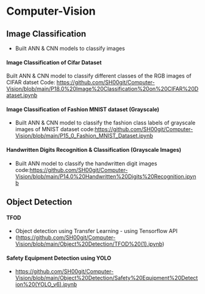 # Computer-Vision

## Image Classification
- Built ANN & CNN models to classify images

#### Image Classification of Cifar Dataset
Built ANN & CNN model to classify different classes of the RGB images of CIFAR datset
Code: https://github.com/SH00git/Computer-Vision/blob/main/P18.0%20Image%20Classification%20on%20CIFAR%20Dataset.ipynb


#### Image Classification of Fashion MNIST dataset (Grayscale)
- Built ANN & CNN model to classify the fashion class labels of grayscale images of MNIST dataset
code:https://github.com/SH00git/Computer-Vision/blob/main/P15_0_Fashion_MNIST_Dataset.ipynb


#### Handwritten Digits Recognition & Classification (Grayscale Images)
- Built ANN model to classify the handwritten digit images 
code:https://github.com/SH00git/Computer-Vision/blob/main/P14.0%20Handwritten%20Digits%20Recognition.ipynb

## Object Detection

#### TFOD 
- Object detection using Transfer Learning - using Tensorflow API
- (https://github.com/SH00git/Computer-Vision/blob/main/Object%20Detection/TFOD%20(1).ipynb)

#### Safety Equipment Detection using YOLO
- https://github.com/SH00git/Computer-Vision/blob/main/Object%20Detection/Safety%20Equipment%20Detection%20(YOLO_v6).ipynb


